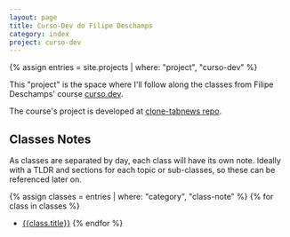 ```yaml
---
layout: page
title: Curso-Dev do Filipe Deschamps
category: index
project: curso-dev
---
```

[curso.dev]: https://curso.dev
[clone-tabnews repo]: https://github.com/mrmurilo75/clone-tabnews

{% assign entries = site.projects | where: "project", "curso-dev" %}


This "project" is the space where I'll follow along the classes from Filipe Deschamps' course [curso.dev].

The course's project is developed at [clone-tabnews repo].

## Classes Notes

As classes are separated by day, each class will have its own note. Ideally with a TLDR and sections for each topic or sub-classes, so these can be referenced later on.

{% assign classes = entries | where: "category", "class-note" %}
{% for class in classes %}
* [{{class.title}}]({{class.url}})
{% endfor %}